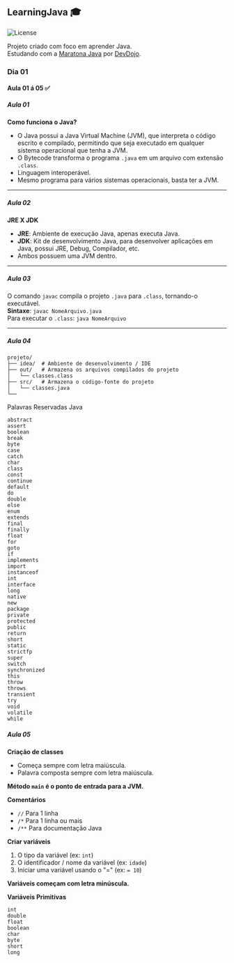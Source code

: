 ## LearningJava 🎓
![License](https://img.shields.io/badge/lucaspanzera-LearningJava-orange)

Projeto criado com foco em aprender Java.  
Estudando com a [Maratona Java](https://www.youtube.com/watch?v=kkOSweUhGZM&list=PL62G310vn6nHrMr1tFLNOYP_c73m6nAzL) por [DevDojo](https://www.youtube.com/@DevDojoBrasil).

### Dia 01

#### Aula 01 á 05 ✅

##### Aula 01
**Como funciona o Java?**
- O Java possui a Java Virtual Machine (JVM), que interpreta o código escrito e compilado, permitindo que seja executado em qualquer sistema operacional que tenha a JVM.
- O Bytecode transforma o programa `.java` em um arquivo com extensão `.class`.
- Linguagem interoperável.
- Mesmo programa para vários sistemas operacionais, basta ter a JVM.

---

##### Aula 02
**JRE X JDK**
- **JRE**: Ambiente de execução Java, apenas executa Java.
- **JDK**: Kit de desenvolvimento Java, para desenvolver aplicações em Java, possui JRE, Debug, Compilador, etc.
- Ambos possuem uma JVM dentro.

---

##### Aula 03
O comando `javac` compila o projeto `.java` para `.class`, tornando-o executável.  
**Sintaxe**: `javac NomeArquivo.java`  
Para executar o `.class`: `java NomeArquivo`

---

##### Aula 04
```plaintext
projeto/
├── idea/  # Ambiente de desenvolvimento / IDE
├── out/   # Armazena os arquivos compilados do projeto
│   └── classes.class
├── src/   # Armazena o código-fonte do projeto
│   └── classes.java
└── 
```

Palavras Reservadas Java
 ```plaintext
abstract  
assert  
boolean  
break  
byte  
case  
catch  
char  
class  
const  
continue  
default  
do  
double  
else  
enum  
extends  
final  
finally  
float  
for  
goto  
if  
implements  
import  
instanceof  
int  
interface  
long  
native  
new  
package  
private  
protected  
public  
return  
short  
static  
strictfp  
super  
switch  
synchronized  
this  
throw  
throws  
transient  
try  
void  
volatile  
while 
  ```
##### Aula 05
**Criação de classes**
- Começa sempre com letra maiúscula.
- Palavra composta sempre com letra maiúscula.

**Método `main` é o ponto de entrada para a JVM.**

**Comentários**
- `//` Para 1 linha
- `/*` Para 1 linha ou mais
- `/**` Para documentação Java

**Criar variáveis**
1. O tipo da variável (ex: `int`)
2. O identificador / nome da variável (ex: `idade`)
3. Iniciar uma variável usando o "=" (ex: `= 10`)

**Variáveis começam com letra minúscula.**

**Variáveis Primitivas**
```plaintext
int
double
float
boolean
char
byte
short
long